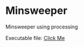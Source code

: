 # Minsweeper
Minsweeper using processing


Executable file: [Click Me]([https://github.com/Hasib-cirkut/Minsweeper/blob/master/application.windows64/minesweeper.exe)
